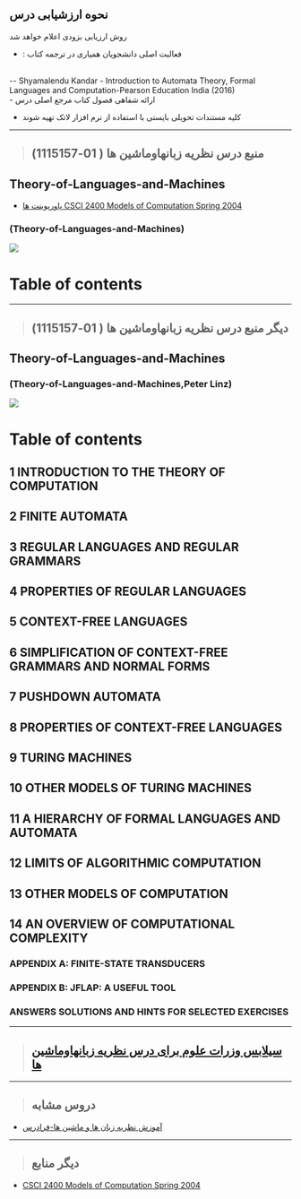 ## نحوه ارزشیابی درس

روش ارزیابی بزودی اعلام خواهد شد
 
- : فعالبت اصلی دانشجویان همیاری در ترجمه کتاب
<br/> 
-- Shyamalendu Kandar - Introduction to Automata Theory, Formal Languages and Computation-Pearson Education India (2016)
<br/> 
- ارائه شفاهی فصول کتاب مرجع اصلی درس 

- کلیه مستندات تحویلی بایستی با استفاده از نرم افزار لاتک تهیه شوند


---------------
>## (منبع درس نظريه زبانهاوماشين ها ( 01-1115157


## Theory-of-Languages-and-Machines

- [پاورپوینت ها CSCI 2400  Models of Computation Spring 2004](http://www.cs.rpi.edu/~moorthy/Courses/S04/modcomp/)
    
###    (Theory-of-Languages-and-Machines)

<a href=""><img src="https://github.com/AliRazavi-edu/PNU_3991/blob/master/_Image/Theory-of-Languages-and-Machines1.png"> </a>
# Table of contents

--------------
>## (دیگر منبع درس نظريه زبانهاوماشين ها ( 01-1115157

## Theory-of-Languages-and-Machines

###    (Theory-of-Languages-and-Machines,Peter Linz)

<a href="https://www.ebooksworld.ir/post/index/547/%D8%AF%D8%A7%D9%86%D9%84%D9%88%D8%AF-%DA%A9%D8%AA%D8%A7%D8%A8-an-introduction-to-formal-languages-and-automata-6th-edition"><img src="https://github.com/AliRazavi-edu/PNU_3991/blob/master/_Image/Theory-of-Languages-and-Machines.png"> </a>
# Table of contents
## 1 INTRODUCTION TO THE THEORY OF COMPUTATION
## 2 FINITE AUTOMATA
## 3 REGULAR LANGUAGES AND REGULAR GRAMMARS
## 4 PROPERTIES OF REGULAR LANGUAGES
## 5 CONTEXT-FREE LANGUAGES
## 6 SIMPLIFICATION OF CONTEXT-FREE GRAMMARS AND NORMAL FORMS
## 7 PUSHDOWN AUTOMATA
## 8 PROPERTIES OF CONTEXT-FREE LANGUAGES
## 9 TURING MACHINES
## 10 OTHER MODELS OF TURING MACHINES
## 11 A HIERARCHY OF FORMAL LANGUAGES AND AUTOMATA
## 12 LIMITS OF ALGORITHMIC COMPUTATION
## 13 OTHER MODELS OF COMPUTATION
## 14 AN OVERVIEW OF COMPUTATIONAL COMPLEXITY
### APPENDIX A: FINITE-STATE TRANSDUCERS
### APPENDIX B: JFLAP: A USEFUL TOOL
### ANSWERS SOLUTIONS AND HINTS FOR SELECTED EXERCISES
----------------

>## [سیلابس وزرات علوم برای درس نظريه زبانهاوماشين ها](https://github.com/AliRazavi-edu/PNU_3991/blob/master/_Syllabus/_1569752509_1_LM.pdf)

---------------

>## دروس مشابه

- [آموزش نظریه زبان ها و ماشین ها-فرادرس](https://faradars.org/courses/fvsft110-theory-of-languages-and-machines)

------------

> ## دیگر منابع

- [CSCI 2400  Models of Computation Spring 2004](http://www.cs.rpi.edu/~moorthy/Courses/S04/modcomp/)
